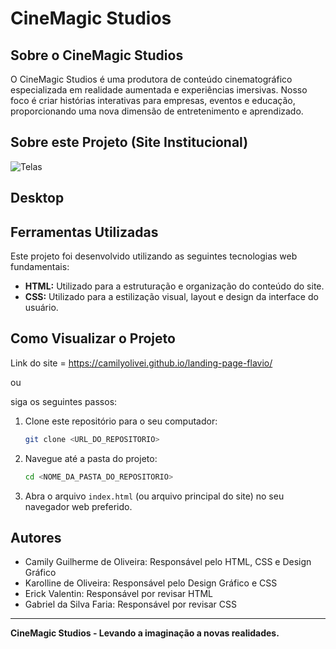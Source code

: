 # CineMagic Studios

## Sobre o CineMagic Studios

O CineMagic Studios é uma produtora de conteúdo cinematográfico especializada em realidade aumentada e experiências imersivas. Nosso foco é criar histórias interativas para empresas, eventos e educação, proporcionando uma nova dimensão de entretenimento e aprendizado.

## Sobre este Projeto (Site Institucional)

![Telas](https://a.imagem.app/BzPnGy.png)

## Desktop



## Ferramentas Utilizadas

Este projeto foi desenvolvido utilizando as seguintes tecnologias web fundamentais:

* **HTML:** Utilizado para a estruturação e organização do conteúdo do site.
* **CSS:** Utilizado para a estilização visual, layout e design da interface do usuário.

## Como Visualizar o Projeto

Link do site = https://camilyolivei.github.io/landing-page-flavio/

ou

siga os seguintes passos:

1.  Clone este repositório para o seu computador:
    ```bash
    git clone <URL_DO_REPOSITORIO>
    ```
2.  Navegue até a pasta do projeto:
    ```bash
    cd <NOME_DA_PASTA_DO_REPOSITORIO>
    ```
3.  Abra o arquivo `index.html` (ou arquivo principal do site) no seu navegador web preferido.

## Autores

- Camily Guilherme de Oliveira: Responsável pelo HTML, CSS e Design Gráfico
- Karolline de Oliveira: Responsável pelo Design Gráfico e CSS
- Erick Valentin: Responsável por revisar HTML
- Gabriel da Silva Faria: Responsável por revisar CSS

---

**CineMagic Studios - Levando a imaginação a novas realidades.**
